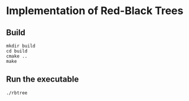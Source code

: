 # Implementation of Red-Black Trees

## Build
```
mkdir build
cd build
cmake ..
make
```

## Run the executable
```
./rbtree
```